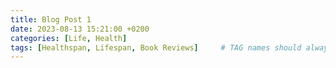 ```yaml
---
title: Blog Post 1
date: 2023-08-13 15:21:00 +0200
categories: [Life, Health]
tags: [Healthspan, Lifespan, Book Reviews]     # TAG names should always be lowercase
---
```

